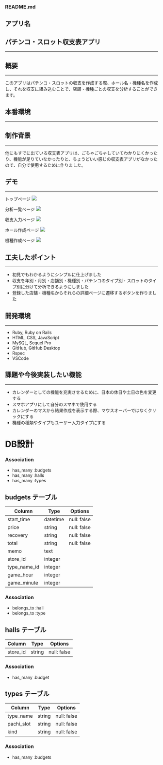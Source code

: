 ### README.md

## アプリ名

## **パチンコ・スロット収支表アプリ**
---

## 概要
---

このアプリはパチンコ・スロットの収支を作成する際、ホール名・機種名を作成し、それを収支に組み込むことで、店舗・機種ごとの収支を分析することができます。

## 本番環境
---


## 制作背景
---
他にもすでに出ている収支表アプリは、ごちゃごちゃしていてわかりにくかったり、機能が足りていなかったりと、ちょうどいい感じの収支表アプリがなかったので、自分で使用するために作りました。

## デモ
---
トップページ
![](https://i.gyazo.com/5374795706a2831596b5bf9bcf8db80c.gif)

分析一覧ページ
![](https://i.gyazo.com/df11819d2534ac3c8c5cbf406ec97c97.gif)

収支入力ページ
![](https://i.gyazo.com/5bf47fd32ee7566698d73d2442134b84.gif)

ホール作成ページ
![](https://i.gyazo.com/003753f8bae7a4658b192a2fab488876.gif)

機種作成ページ
![](https://i.gyazo.com/25bc9a9ad52562b931830adbefc4e11f.gif)


## 工夫したポイント
---
- 初見でもわかるようにシンプルに仕上げました
- 収支を年別・月別・店舗別・機種別・パチンコのタイプ別・スロットのタイプ別に分けて分析できるようにしました
- 登録した店舗・機種名からそれらの詳細ページに遷移するボタンを作りました

## 開発環境
---
- Ruby, Ruby on Rails
- HTML, CSS, JavaScript
- MySQL, Sequel Pro
- GitHub, GitHub Desktop
- Rspec
- VSCode

## 課題や今後実装したい機能
---
- カレンダーとしての機能を充実させるために、日本の休日や土日の色を変更する
- スマホアプリにして自分のスマホで使用する
- カレンダーのマスから結果作成を表示する際、マウスオーバーではなくクリックにする
- 機種の種類やタイプもユーザー入力タイプにする

# DB設計

### Association
- has_many :budgets
- has_many :halls
- has_many :types

## budgets テーブル

| Column      | Type     | Options     |
| ----------- | -------- | ----------- |
| start_time  | datetime | null: false |
| price       | string   | null: false |
| recovery    | string   | null: false |
| total       | string   | null: false |
| memo        | text     |             |
| store_id    | integer  |             |
| type_name_id| integer  |             |
| game_hour   | integer  |             |
| game_minute | integer  |             |

### Association
- belongs_to :hall
- belongs_to :type

## halls テーブル

| Column       | Type       | Options     |
| ------------ | ---------- | ----------- |
| store_id     | string     | null: false |

### Association
- has_many :budget

## types テーブル

| Column       | Type       | Options     |
| ------------ | ---------- | ----------- |
| type_name    | string     | null: false |
| pachi_slot   | string     | null: false |
| kind         | string     | null: false |

### Association
- has_many :budgets
